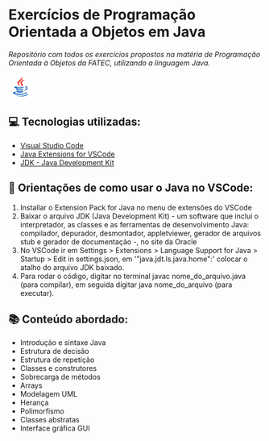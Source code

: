 # Exercícios de Programação Orientada a Objetos em Java

*Repositório com todos os exercícios propostos na matéria de Programação Orientada à Objetos da FATEC, utilizando a linguagem Java.*

![Java icon](/icon/icons8-java-48.png)

## 💻 Tecnologias utilizadas:

* [Visual Studio Code](https://code.visualstudio.com/)
* [Java Extensions for VSCode](https://code.visualstudio.com/docs/java/extensions)
* [JDK - Java Development Kit](https://www.oracle.com/java/technologies/downloads)

## 🧭 Orientações de como usar o Java no VSCode:

1. Installar o Extension Pack for Java no menu de extensões do VSCode
2. Baixar o arquivo JDK (Java Development Kit) - um software que inclui o interpretador, as classes e as ferramentas de desenvolvimento Java: compilador, depurador, desmontador, appletviewer, gerador de arquivos stub e gerador de documentação -, no site da Oracle
3. No VSCode ir em Settings > Extensions > Language Support for Java > Startup > Edit in settings.json, em '"java.jdt.ls.java.home":' colocar o atalho do arquivo JDK baixado.
4. Para rodar o código, digitar no terminal javac nome_do_arquivo.java (para compilar), em seguida digitar java nome_do_arquivo (para executar).

## 📚 Conteúdo abordado:

* Introdução e sintaxe Java
* Estrutura de decisão
* Estrutura de repetição
* Classes e construtores
* Sobrecarga de métodos
* Arrays
* Modelagem UML
* Herança
* Polimorfismo
* Classes abstratas
* Interface gráfica GUI